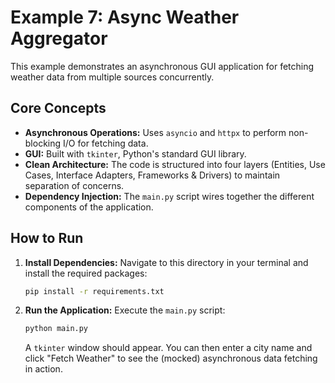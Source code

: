 # Example 7: Async Weather Aggregator

This example demonstrates an asynchronous GUI application for fetching weather data from multiple sources concurrently.

## Core Concepts

- **Asynchronous Operations:** Uses `asyncio` and `httpx` to perform non-blocking I/O for fetching data.
- **GUI:** Built with `tkinter`, Python's standard GUI library.
- **Clean Architecture:** The code is structured into four layers (Entities, Use Cases, Interface Adapters, Frameworks & Drivers) to maintain separation of concerns.
- **Dependency Injection:** The `main.py` script wires together the different components of the application.

## How to Run

1. **Install Dependencies:**
    Navigate to this directory in your terminal and install the required packages:

    ```bash
    pip install -r requirements.txt
    ```

2. **Run the Application:**
    Execute the `main.py` script:

    ```bash
    python main.py
    ```

    A `tkinter` window should appear. You can then enter a city name and click "Fetch Weather" to see the (mocked) asynchronous data fetching in action.
